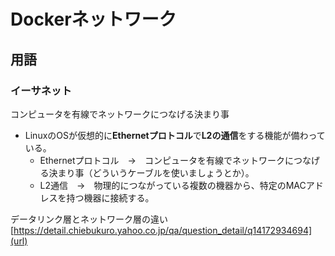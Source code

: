 # Dockerネットワーク
## 用語
### イーサネット
コンピュータを有線でネットワークにつなげる決まり事

- LinuxのOSが仮想的に**Ethernetプロトコル**で**L2の通信**をする機能が備わっている。
  - Ethernetプロトコル　→　コンピュータを有線でネットワークにつなげる決まり事（どういうケーブルを使いましょうとか）。
  - L2通信　→　物理的につながっている複数の機器から、特定のMACアドレスを持つ機器に接続する。

データリンク層とネットワーク層の違い[https://detail.chiebukuro.yahoo.co.jp/qa/question_detail/q14172934694](url)
